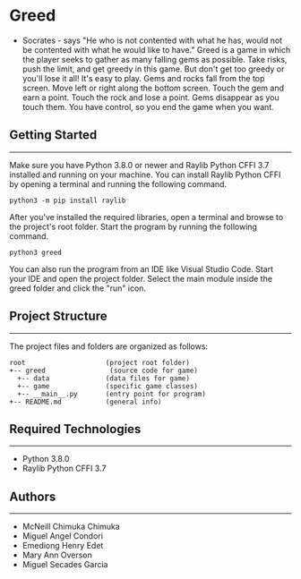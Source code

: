 # Greed
- Socrates - says "He who is not contented with what he has,
would not be contented with what he would like to have." 
Greed is a game in which the player seeks to gather as many falling gems as possible. Take risks, push the limit, and get greedy in this game. But don't get too greedy or you'll lose it all!
It's easy to play. Gems and rocks fall from the top screen. Move left or right along the bottom screen. Touch the gem and earn a point. Touch the rock and lose a point. Gems disappear as you touch them. You have control, so you end the game when you want.

## Getting Started
---
Make sure you have Python 3.8.0 or newer and Raylib Python CFFI 3.7 installed and running on your machine. You can install Raylib Python CFFI by opening a terminal and running the following command.
```
python3 -m pip install raylib
```
After you've installed the required libraries, open a terminal and browse to the project's root folder. Start the program by running the following command.
```
python3 greed
```
You can also run the program from an IDE like Visual Studio Code. Start your IDE and open the 
project folder. Select the main module inside the greed folder and click the "run" icon.

## Project Structure
---
The project files and folders are organized as follows:
```
root                    (project root folder)
+-- greed                (source code for game)
  +-- data              (data files for game)
  +-- game              (specific game classes)
  +-- __main__.py       (entry point for program)
+-- README.md           (general info)
```

## Required Technologies
---
* Python 3.8.0
* Raylib Python CFFI 3.7

## Authors
---
* McNeill Chimuka Chimuka
* Miguel Angel Condori
* Emediong Henry Edet
* Mary Ann Overson
* Miguel Secades Garcia
